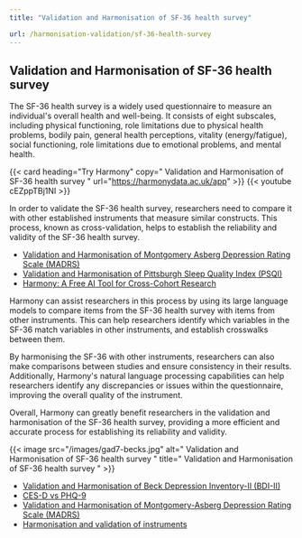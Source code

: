 ```yaml
---
title: "Validation and Harmonisation of SF-36 health survey"

url: /harmonisation-validation/sf-36-health-survey
---
```


## Validation and Harmonisation of SF-36 health survey

The SF-36 health survey is a widely used questionnaire to measure an individual's overall health and well-being. It consists of eight subscales, including physical functioning, role limitations due to physical health problems, bodily pain, general health perceptions, vitality (energy/fatigue), social functioning, role limitations due to emotional problems, and mental health.

{{< card heading="Try Harmony" copy=" Validation and Harmonisation of SF-36 health survey " url="https://harmonydata.ac.uk/app" >}}
{{< youtube cEZppTBj1NI >}}

In order to validate the SF-36 health survey, researchers need to compare it with other established instruments that measure similar constructs. This process, known as cross-validation, helps to establish the reliability and validity of the SF-36 health survey.

* [Validation and Harmonisation of Montgomery Asberg Depression Rating Scale (MADRS)](/harmonisation-validation/montgomery-asberg-depression-rating-scale-madrs)
* [Validation and Harmonisation of Pittsburgh Sleep Quality Index (PSQI)](/harmonisation-validation/pittsburgh-sleep-quality-index-psqi)
* [Harmony: A Free AI Tool for Cross-Cohort Research](/item-harmonisation/harmony-a-free-ai-tool-for-cross-cohort-research)

Harmony can assist researchers in this process by using its large language models to compare items from the SF-36 health survey with items from other instruments. This can help researchers identify which variables in the SF-36 match variables in other instruments, and establish crosswalks between them.

By harmonising the SF-36 with other instruments, researchers can also make comparisons between studies and ensure consistency in their results. Additionally, Harmony's natural language processing capabilities can help researchers identify any discrepancies or issues within the questionnaire, improving the overall quality of the instrument.

Overall, Harmony can greatly benefit researchers in the validation and harmonisation of the SF-36 health survey, providing a more efficient and accurate process for establishing its reliability and validity. 


{{< image src="/images/gad7-becks.jpg" alt=" Validation and Harmonisation of SF-36 health survey " title=" Validation and Harmonisation of SF-36 health survey " >}}









* [Validation and Harmonisation of Beck Depression Inventory-II (BDI-II)](/harmonisation-validation/beck-depression-inventory-ii-bdi-ii)
* [CES-D vs PHQ-9](/ces-d-vs-phq-9)
* [Validation and Harmonisation of Montgomery-Asberg Depression Rating Scale (MADRS)](/harmonisation-validation/montgomery-asberg-depression-rating-scale-madrs)
* [Harmonisation and validation of instruments](/harmonisation-validation/)